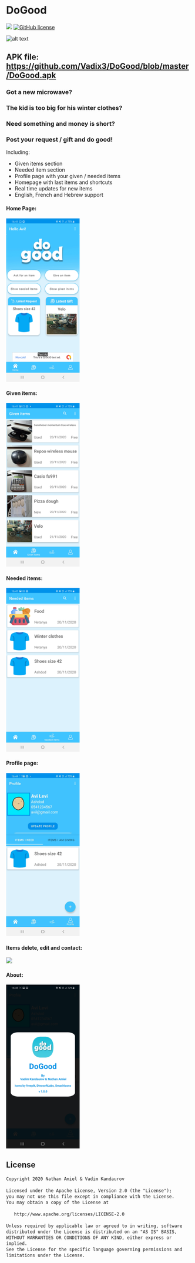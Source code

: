 # DoGood
![](https://img.shields.io/badge/Version-1.00.00-blue)
[![GitHub license](https://img.shields.io/github/license/Vadix3/DoGood?style=plastic)](https://github.com/Vadix3/DoGood)

![alt text](https://github.com/Vadix3/DoGood/blob/master/app/src/main/res/mipmap-xxhdpi/ic_launcher_foreground.png?raw=true)

## APK file: https://github.com/Vadix3/DoGood/blob/master/DoGood.apk

### Got a new microwave? 
### The kid is too big for his winter clothes?
### Need something and money is short?

### Post your request / gift and do good!

Including:
- Given items section
- Needed item section
- Profile page with your given / needed items
- Homepage with last items and shortcuts
- Real time updates for new items
- English, French and Hebrew support



#### Home Page:

<img src="https://github.com/Vadix3/DoGood/blob/master/readmeSrc/homepage.jpg" width="200" />

#### Given items:

<img src="https://github.com/Vadix3/DoGood/blob/master/readmeSrc/given_items.jpg" width="200" />

#### Needed items:

<img src="https://github.com/Vadix3/DoGood/blob/master/readmeSrc/needed_items.jpg" width="200" />

#### Profile page:

<img src="https://github.com/Vadix3/DoGood/blob/master/readmeSrc/profile_page_gif.gif" width="200" />

#### Items delete, edit and contact:

<img src="https://github.com/Vadix3/DoGood/blob/master/readmeSrc/item_details_gif.gif" width="200" />

#### About:

<img src="https://github.com/Vadix3/DoGood/blob/master/readmeSrc/about_dialog.jpg" width="200" />

## License

    Copyright 2020 Nathan Amiel & Vadim Kandaurov

    Licensed under the Apache License, Version 2.0 (the "License");
    you may not use this file except in compliance with the License.
    You may obtain a copy of the License at

       http://www.apache.org/licenses/LICENSE-2.0

    Unless required by applicable law or agreed to in writing, software
    distributed under the License is distributed on an "AS IS" BASIS,
    WITHOUT WARRANTIES OR CONDITIONS OF ANY KIND, either express or implied.
    See the License for the specific language governing permissions and
    limitations under the License.


